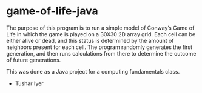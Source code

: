 # game-of-life-java
The purpose of this program is to run a simple model of Conway’s Game of Life in which the game is played on a 30X30 2D array grid. Each cell can be either alive or dead, and this status is determined by the amount of neighbors present for each cell. The program randomly generates the first generation, and then runs calculations from there to determine the outcome of future generations.

This was done as a Java project for a computing fundamentals class.

 - Tushar Iyer
